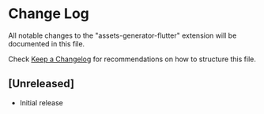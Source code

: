 # Change Log

All notable changes to the "assets-generator-flutter" extension will be documented in this file.

Check [Keep a Changelog](http://keepachangelog.com/) for recommendations on how to structure this file.

## [Unreleased]

- Initial release
